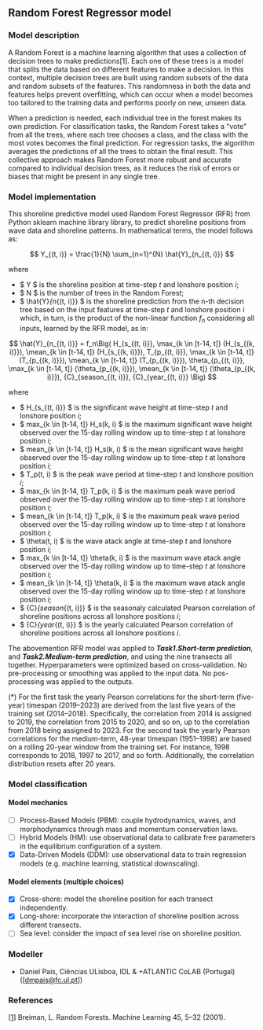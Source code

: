## Random Forest Regressor model
### Model description

A Random Forest is a machine learning algorithm that uses a collection of decision trees to make predictions[1]. Each one of these trees is a model that splits the data based on different features to make a decision. In this context, multiple decision trees are built using random subsets of the data and random subsets of the features. This randomness in both the data and features helps prevent overfitting, which can occur when a model becomes too tailored to the training data and performs poorly on new, unseen data.

When a prediction is needed, each individual tree in the forest makes its own prediction. For classification tasks, the Random Forest takes a "vote" from all the trees, where each tree chooses a class, and the class with the most votes becomes the final prediction. For regression tasks, the algorithm averages the predictions of all the trees to obtain the final result. This collective approach makes Random Forest more robust and accurate compared to individual decision trees, as it reduces the risk of errors or biases that might be present in any single tree.

### Model implementation

This shoreline predictive model used Random Forest Regressor (RFR) from Python sklearn machine library library, to predict shoreline positions from wave data and shoreline patterns. In mathematical terms, the model follows as:

$$
Y_{(t, i)} = \frac{1}{N} \sum_{n=1}^{N} \hat{Y}_{n_{(t, i)}}
$$

where

- $ Y $ is the shoreline position at time-step $t$ and lonshore position $i$;
- $ N $ is the number of trees in the Random Forest;
- $ \hat{Y}_{n_{(t, i)}} $ is the shoreline prediction from the n-th decision tree based on the input features at time-step $t$ and lonshore position $i$ which, in turn, is the product of the non-linear function $f_n$ considering all inputs, learned by the RFR model, as in:

$$
\hat{Y}_{n_{(t, i)}} = f_n\Big( 
  H_{s_{(t, i)}}, 
  \max_{k \in [t-14, t]} (H_{s_{(k, i)}}),
  \mean_{k \in [t-14, t]} (H_{s_{(k, i)}}),
  T_{p_{(t, i)}}, 
  \max_{k \in [t-14, t]} (T_{p_{(k, i)}}),
  \mean_{k \in [t-14, t]} (T_{p_{(k, i)}}),
  \theta_{p_{(t, i)}},  
  \max_{k \in [t-14, t]} (\theta_{p_{(k, i)}}),
  \mean_{k \in [t-14, t]} (\theta_{p_{(k, i)}}),
  {C}_{season_{(t, i)}}, 
  {C}_{year_{(t, i)}}
\Big)
$$

where

- $ H_{s_{(t, i)}} $ is the significant wave height at time-step $t$ and lonshore position $i$;
- $ max_{k \in [t-14, t]} H_s(k, i) $ is the maximum significant wave height observed over the 15-day rolling window up to time-step $t$ at lonshore position $i$;
- $ mean_{k \in [t-14, t]} H_s(k, i) $ is the mean significant wave height observed over the 15-day rolling window up to time-step $t$ at lonshore position $i$;
- $ T_p(t, i) $ is the peak wave period at time-step $t$ and lonshore position $i$;
- $ max_{k \in [t-14, t]} T_p(k, i) $ is the maximum peak wave period observed over the 15-day rolling window up to time-step $t$ at lonshore position $i$;
- $ mean_{k \in [t-14, t]} T_p(k, i) $ is the maximum peak wave period observed over the 15-day rolling window up to time-step $t$ at lonshore position $i$;
- $ \theta(t, i) $ is the wave atack angle at time-step $t$ and lonshore position $i$;
- $ max_{k \in [t-14, t]} \theta(k, i) $ is the maximum wave atack angle observed over the 15-day rolling window up to time-step $t$ at lonshore position $i$;
- $ mean_{k \in [t-14, t]} \theta(k, i) $ is the maximum wave atack angle observed over the 15-day rolling window up to time-step $t$ at lonshore position $i$;
- $ {C}_{season_{(t, i)}} $ is the seasonaly calculated Pearson correlation of shoreline positions across all lonshore positions $i$;
- $ {C}_{year_{(t, i)}} $ is the yearly calculated Pearson correlation of shoreline positions across all lonshore positions $i$.

The abovemention RFR model was applied to ***Task1.Short-term prediction***, and ***Task2.Medium-term prediction***, and using the nine transects all together. Hyperparameters were optimized based on cross-validation. No pre-processing or smoothing was applied to the input data. No pos-processing was applied to the outputs.

(*) For the first task the yearly Pearson correlations for the short-term (five-year) timespan (2019–2023) are derived from the last five years of the training set (2014–2018). Specifically, the correlation from 2014 is assigned to 2019, the correlation from 2015 to 2020, and so on, up to the correlation from 2018 being assigned to 2023. For the second task the yearly Pearson correlations for the medium-term, 48-year timespan (1951–1998) are based on a rolling 20-year window from the training set. For instance, 1998 corresponds to 2018, 1997 to 2017, and so forth. Additionally, the correlation distribution resets after 20 years.

### Model classification
#### Model mechanics
- [ ] Process-Based Models (PBM): couple hydrodynamics, waves, and morphodynamics through mass and momentum conservation laws.
- [ ] Hybrid Models (HM): use observational data to calibrate free parameters in the equilibrium configuration of a system.
- [x] Data-Driven Models (DDM): use observational data to train regression models (e.g. machine learning, statistical downscaling).
#### Model elements (multiple choices)
- [x] Cross-shore: model the shoreline position for each transect independently.
- [x] Long-shore: incorporate the interaction of shoreline position across different transects.
- [ ] Sea level: consider the impact of sea level rise on shoreline position.

### Modeller

- Daniel Pais, Ciências ULisboa, IDL & +ATLANTIC CoLAB (Portugal) ([dmpais@fc.ul.pt])

### References
[[1](https://doi.org/10.1023/A:1010933404324)]
Breiman, L. Random Forests. Machine Learning 45, 5–32 (2001).
